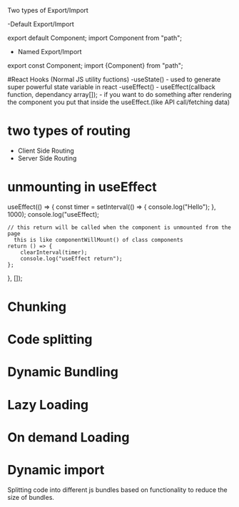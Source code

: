 Two types of Export/Import

-Default Export/Import

export default Component;
import Component from "path";

- Named Export/Import 

export const Component;
import {Component} from "path";

#React Hooks
(Normal JS utility fuctions)
-useState() - used to generate super powerful state variable in react
-useEffect() - useEffect(callback function, dependancy array[]); 
             - if you want to do something after rendering the component you put that inside the useEffect.(like API call/fetching data) 

# two types of routing 
- Client Side Routing
- Server Side Routing


# unmounting in useEffect
useEffect(() => {
    const timer = setInterval(() => {
        console.log("Hello");
    }, 1000);
    console.log("useEffect);

    // this return will be called when the component is unmounted from the page 
      this is like componentWillMount() of class components
    return () => {
        clearInterval(timer);
        console.log("useEffect return");
    };
}, []);

# Chunking
# Code splitting
# Dynamic Bundling
# Lazy Loading
# On demand Loading
# Dynamic import
Splitting code into different js bundles based on functionality to reduce the size of bundles.